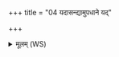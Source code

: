 +++
title = "04 यदासन्द्यामुपधाने यद्"

+++
<details><summary>मूलम् (WS)</summary>

यदासन्द्यामुपधाने यद् वोपवासने कृतम् ।  
विवाहे कृत्यां यां चक्रुरास्नाने तां निदध्मसि ॥ ४ ॥
</details>